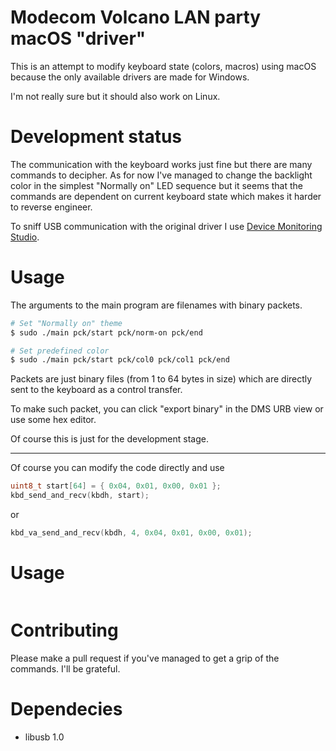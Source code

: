 # Modecom Volcano LAN party macOS "driver"

This is an attempt to modify keyboard state (colors, macros) using macOS because
the only available drivers are made for Windows.

I'm not really sure but it should also work on Linux.

# Development status

The communication with the keyboard works just fine but there are many commands
to decipher. As for now I've managed to change the backlight color in the
simplest "Normally on" LED sequence but it seems that the commands are dependent
on current keyboard state which makes it harder to reverse engineer.

To sniff USB communication with the original driver I use [Device Monitoring
Studio](https://www.hhdsoftware.com/device-monitoring-studio).

# Usage

The arguments to the main program are filenames with binary packets.

```bash
# Set "Normally on" theme
$ sudo ./main pck/start pck/norm-on pck/end

# Set predefined color
$ sudo ./main pck/start pck/col0 pck/col1 pck/end
```

Packets are just binary files (from 1 to 64 bytes in size) which are directly
sent to the keyboard as a control transfer.

To make such packet, you can click "export binary" in the DMS URB view or
use some hex editor.

Of course this is just for the development stage.

---

Of course you can modify the code directly and use

```c
uint8_t start[64] = { 0x04, 0x01, 0x00, 0x01 };
kbd_send_and_recv(kbdh, start);
```

or

```c
kbd_va_send_and_recv(kbdh, 4, 0x04, 0x01, 0x00, 0x01);
```

# Usage

```

```

# Contributing

Please make a pull request if you've managed to get a grip of the commands.
I'll be grateful.

# Dependecies

* libusb 1.0
